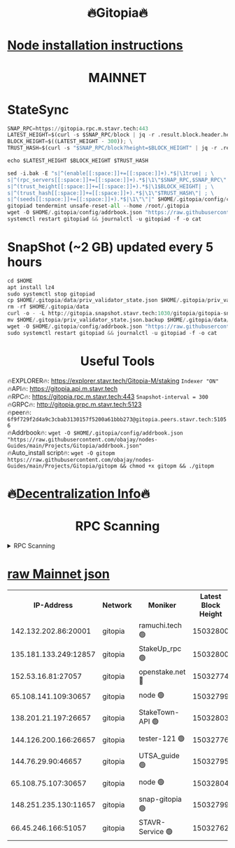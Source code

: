 <h1 align="center"> 🔥Gitopia🔥</h1>

[Node installation instructions](https://github.com/obajay/nodes-Guides/tree/main/Projects/Gitopia)
=

<h1 align="center"> MAINNET</h1>

# StateSync
```python
SNAP_RPC=https://gitopia.rpc.m.stavr.tech:443
LATEST_HEIGHT=$(curl -s $SNAP_RPC/block | jq -r .result.block.header.height); \
BLOCK_HEIGHT=$((LATEST_HEIGHT - 300)); \
TRUST_HASH=$(curl -s "$SNAP_RPC/block?height=$BLOCK_HEIGHT" | jq -r .result.block_id.hash)

echo $LATEST_HEIGHT $BLOCK_HEIGHT $TRUST_HASH

sed -i.bak -E "s|^(enable[[:space:]]+=[[:space:]]+).*$|\1true| ; \
s|^(rpc_servers[[:space:]]+=[[:space:]]+).*$|\1\"$SNAP_RPC,$SNAP_RPC\"| ; \
s|^(trust_height[[:space:]]+=[[:space:]]+).*$|\1$BLOCK_HEIGHT| ; \
s|^(trust_hash[[:space:]]+=[[:space:]]+).*$|\1\"$TRUST_HASH\"| ; \
s|^(seeds[[:space:]]+=[[:space:]]+).*$|\1\"\"|" $HOME/.gitopia/config/config.toml
gitopiad tendermint unsafe-reset-all --home /root/.gitopia
wget -O $HOME/.gitopia/config/addrbook.json "https://raw.githubusercontent.com/obajay/nodes-Guides/main/Projects/Gitopia/addrbook.json"
systemctl restart gitopiad && journalctl -u gitopiad -f -o cat
```
# SnapShot (~2 GB) updated every 5 hours
```python
cd $HOME
apt install lz4
sudo systemctl stop gitopiad
cp $HOME/.gitopia/data/priv_validator_state.json $HOME/.gitopia/priv_validator_state.json.backup
rm -rf $HOME/.gitopia/data
curl -o - -L http://gitopia.snapshot.stavr.tech:1030/gitopia/gitopia-snap.tar.lz4 | lz4 -c -d - | tar -x -C $HOME/.gitopia --strip-components 2
mv $HOME/.gitopia/priv_validator_state.json.backup $HOME/.gitopia/data/priv_validator_state.json
wget -O $HOME/.gitopia/config/addrbook.json "https://raw.githubusercontent.com/obajay/nodes-Guides/main/Projects/Gitopia/addrbook.json"
sudo systemctl restart gitopiad && journalctl -u gitopiad -f -o cat
```
 <h1 align="center"> Useful Tools</h1>

🔥EXPLORER🔥:      https://explorer.stavr.tech/Gitopia-M/staking  `Indexer "ON"` \
🔥API🔥: 			 		 https://gitopia.api.m.stavr.tech \
🔥RPC🔥:           https://gitopia.rpc.m.stavr.tech:443              `Snapshot-interval = 300` \
🔥GRPC🔥:          http://gitopia.grpc.m.stavr.tech:5123 \
🔥peer🔥:					 `6f9f729f2d4a9c3cbab3130157f5200a61bbb273@gitopia.peers.stavr.tech:51056` \
🔥Addrbook🔥:    ```wget -O $HOME/.gitopia/config/addrbook.json "https://raw.githubusercontent.com/obajay/nodes-Guides/main/Projects/Gitopia/addrbook.json"``` \
🔥Auto_install script🔥: ```wget -O gitopm https://raw.githubusercontent.com/obajay/nodes-Guides/main/Projects/Gitopia/gitopm && chmod +x gitopm && ./gitopm```

🔥[Decentralization Info](https://github.com/obajay/StateSync-snapshots/tree/main/Projects/Gitopia/Decentralization)🔥
=

<h1 align="center"> RPC Scanning</h1>

<details>
<summary>RPC Scanning</summary>

<h2 align="center"> We scan nodes in real time every 4 hours. And we provide the final result of RPC endpoints.
We cannot influence the operation of these nodes in any way. </h2>


```python
If Voting Power is higher than 0 --> then the Node is a validator of the network and may be subject to attack and be a potential threat to the chain.
```
```python
We marked such validators with a red symbol
```

</details>

[raw Mainnet json](https://rpc-check.gitopm.stavr.tech/gitopm/rpc-gitopm-result.json)
=

<table><tr><th>IP-Address</th><th>Network</th><th>Moniker</th><th>Latest Block Height</th><th>Earliest Block Height</th><th>Catching Up</th><th>Tx Index</th><th>Voting Power</th><th>Scan Time</th></tr><tr><td>142.132.202.86:20001</td><td>gitopia</td><td>ramuchi.tech 🟢</td><td>15032800</td><td>6548337</td><td>False</td><td>on</td><td>0</td><td>2024-03-09T04:45:18.073538405UTC</td></tr><tr><td>135.181.133.249:12857</td><td>gitopia</td><td>StakeUp_rpc 🟢</td><td>15032800</td><td>8010001</td><td>False</td><td>on</td><td>0</td><td>2024-03-09T04:45:18.374385271UTC</td></tr><tr><td>152.53.16.81:27057</td><td>gitopia</td><td>openstake.net 🔴</td><td>15032774</td><td>10455001</td><td>False</td><td>off</td><td>55981</td><td>2024-03-09T04:44:37.471830360UTC</td></tr><tr><td>65.108.141.109:30657</td><td>gitopia</td><td>node 🟢</td><td>15032799</td><td>12299845</td><td>False</td><td>on</td><td>0</td><td>2024-03-09T04:45:15.581356314UTC</td></tr><tr><td>138.201.21.197:26657</td><td>gitopia</td><td>StakeTown-API 🟢</td><td>15032803</td><td>12733501</td><td>False</td><td>on</td><td>0</td><td>2024-03-09T04:45:22.742416893UTC</td></tr><tr><td>144.126.200.166:26657</td><td>gitopia</td><td>tester-121 🟢</td><td>15032776</td><td>12832814</td><td>False</td><td>off</td><td>0</td><td>2024-03-09T04:44:39.816670973UTC</td></tr><tr><td>144.76.29.90:46657</td><td>gitopia</td><td>UTSA_guide 🟢</td><td>15032795</td><td>13035301</td><td>False</td><td>on</td><td>0</td><td>2024-03-09T04:45:09.089003628UTC</td></tr><tr><td>65.108.75.107:30657</td><td>gitopia</td><td>node 🟢</td><td>15032804</td><td>14269230</td><td>False</td><td>on</td><td>0</td><td>2024-03-09T04:45:29.176176977UTC</td></tr><tr><td>148.251.235.130:11657</td><td>gitopia</td><td>snap-gitopia 🟢</td><td>15032799</td><td>14941501</td><td>False</td><td>on</td><td>0</td><td>2024-03-09T04:45:15.799364500UTC</td></tr><tr><td>66.45.246.166:51057</td><td>gitopia</td><td>STAVR-Service 🟢</td><td>15032762</td><td>15029001</td><td>False</td><td>on</td><td>0</td><td>2024-03-09T04:44:58.662651577UTC</td></tr></table>
